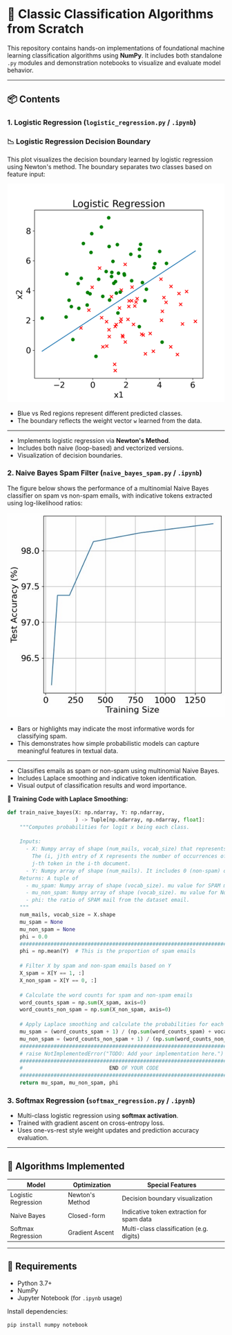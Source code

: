 # 🧠 Classic Classification Algorithms from Scratch

This repository contains hands-on implementations of foundational machine learning classification algorithms using **NumPy**. It includes both standalone `.py` modules and demonstration notebooks to visualize and evaluate model behavior.

---

## 📦 Contents

### 1. Logistic Regression (`logistic_regression.py` / `.ipynb`)
### 📉 Logistic Regression Decision Boundary

This plot visualizes the decision boundary learned by logistic regression using Newton's method. The boundary separates two classes based on feature input:

![Logistic Regression](./Images/logistic_regression.png)

- Blue vs Red regions represent different predicted classes.
- The boundary reflects the weight vector `w` learned from the data.
---
- Implements logistic regression via **Newton's Method**.
- Includes both naive (loop-based) and vectorized versions.
- Visualization of decision boundaries.

### 2. Naive Bayes Spam Filter (`naive_bayes_spam.py` / `.ipynb`)
The figure below shows the performance of a multinomial Naive Bayes classifier on spam vs non-spam emails, with indicative tokens extracted using log-likelihood ratios:

![Naive Bayes Spam](./Images/naive_bayes_spam.png)

- Bars or highlights may indicate the most informative words for classifying spam.
- This demonstrates how simple probabilistic models can capture meaningful features in textual data.
---
- Classifies emails as spam or non-spam using multinomial Naive Bayes.
- Includes Laplace smoothing and indicative token identification.
- Visual output of classification results and word importance.

**🧮 Training Code with Laplace Smoothing:**

```python
def train_naive_bayes(X: np.ndarray, Y: np.ndarray,
                      ) -> Tuple[np.ndarray, np.ndarray, float]:
    """Computes probabilities for logit x being each class.

    Inputs:
      - X: Numpy array of shape (num_mails, vocab_size) that represents emails.
        The (i, j)th entry of X represents the number of occurrences of the
        j-th token in the i-th document.
      - Y: Numpy array of shape (num_mails). It includes 0 (non-spam) or 1 (spam).
    Returns: A tuple of
      - mu_spam: Numpy array of shape (vocab_size). mu value for SPAM mails.
      - mu_non_spam: Numpy array of shape (vocab_size). mu value for Non-SPAM mails.
      - phi: the ratio of SPAM mail from the dataset email.
    """
    num_mails, vocab_size = X.shape
    mu_spam = None
    mu_non_spam = None
    phi = 0.0
    ###########################################################################
    phi = np.mean(Y)  # This is the proportion of spam emails

    # Filter X by spam and non-spam emails based on Y
    X_spam = X[Y == 1, :]
    X_non_spam = X[Y == 0, :]

    # Calculate the word counts for spam and non-spam emails
    word_counts_spam = np.sum(X_spam, axis=0)
    word_counts_non_spam = np.sum(X_non_spam, axis=0)

    # Apply Laplace smoothing and calculate the probabilities for each word (mu)
    mu_spam = (word_counts_spam + 1) / (np.sum(word_counts_spam) + vocab_size)
    mu_non_spam = (word_counts_non_spam + 1) / (np.sum(word_counts_non_spam) + vocab_size)
    ###########################################################################
    # raise NotImplementedError("TODO: Add your implementation here.")
    ###########################################################################
    #                            END OF YOUR CODE                             #
    ###########################################################################
    return mu_spam, mu_non_spam, phi
```

### 3. Softmax Regression (`softmax_regression.py` / `.ipynb`)
- Multi-class logistic regression using **softmax activation**.
- Trained with gradient ascent on cross-entropy loss.
- Uses one-vs-rest style weight updates and prediction accuracy evaluation.

---

## 🧪 Algorithms Implemented

| Model               | Optimization      | Special Features                          |
|--------------------|-------------------|--------------------------------------------|
| Logistic Regression| Newton's Method   | Decision boundary visualization            |
| Naive Bayes        | Closed-form       | Indicative token extraction for spam data |
| Softmax Regression | Gradient Ascent   | Multi-class classification (e.g. digits)  |

---

## 🧰 Requirements

- Python 3.7+
- NumPy
- Jupyter Notebook (for `.ipynb` usage)

Install dependencies:
```bash
pip install numpy notebook
